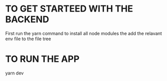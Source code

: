 # TO GET STARTEED WITH THE BACKEND

First run the yarn command to install all node modules
the add the relavant env file to the file tree

# TO RUN THE APP 

yarn dev